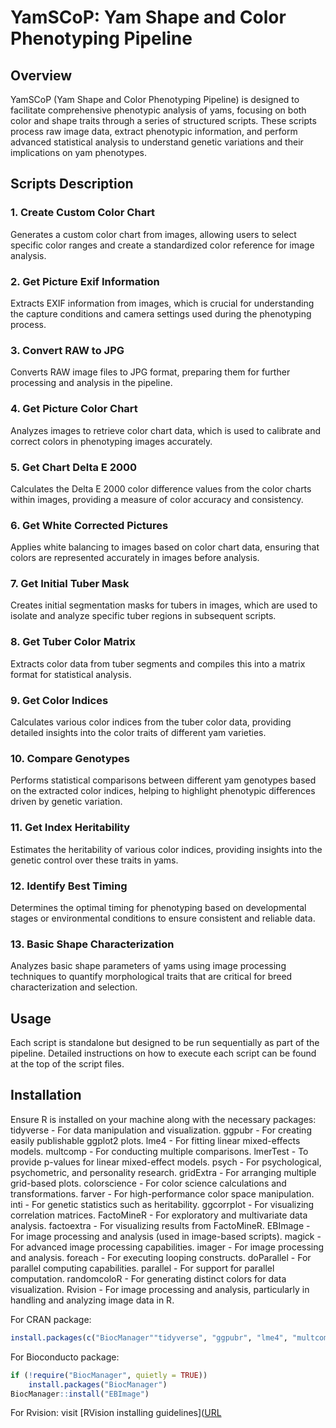 # YamSCoP: Yam Shape and Color Phenotyping Pipeline

## Overview
YamSCoP (Yam Shape and Color Phenotyping Pipeline) is designed to facilitate comprehensive phenotypic analysis of yams, focusing on both color and shape traits through a series of structured scripts. These scripts process raw image data, extract phenotypic information, and perform advanced statistical analysis to understand genetic variations and their implications on yam phenotypes.

## Scripts Description

### 1. Create Custom Color Chart
Generates a custom color chart from images, allowing users to select specific color ranges and create a standardized color reference for image analysis.

### 2. Get Picture Exif Information
Extracts EXIF information from images, which is crucial for understanding the capture conditions and camera settings used during the phenotyping process.

### 3. Convert RAW to JPG
Converts RAW image files to JPG format, preparing them for further processing and analysis in the pipeline.

### 4. Get Picture Color Chart
Analyzes images to retrieve color chart data, which is used to calibrate and correct colors in phenotyping images accurately.

### 5. Get Chart Delta E 2000
Calculates the Delta E 2000 color difference values from the color charts within images, providing a measure of color accuracy and consistency.

### 6. Get White Corrected Pictures
Applies white balancing to images based on color chart data, ensuring that colors are represented accurately in images before analysis.

### 7. Get Initial Tuber Mask
Creates initial segmentation masks for tubers in images, which are used to isolate and analyze specific tuber regions in subsequent scripts.

### 8. Get Tuber Color Matrix
Extracts color data from tuber segments and compiles this into a matrix format for statistical analysis.

### 9. Get Color Indices
Calculates various color indices from the tuber color data, providing detailed insights into the color traits of different yam varieties.

### 10. Compare Genotypes
Performs statistical comparisons between different yam genotypes based on the extracted color indices, helping to highlight phenotypic differences driven by genetic variation.

### 11. Get Index Heritability
Estimates the heritability of various color indices, providing insights into the genetic control over these traits in yams.

### 12. Identify Best Timing
Determines the optimal timing for phenotyping based on developmental stages or environmental conditions to ensure consistent and reliable data.

### 13. Basic Shape Characterization
Analyzes basic shape parameters of yams using image processing techniques to quantify morphological traits that are critical for breed characterization and selection.

## Usage
Each script is standalone but designed to be run sequentially as part of the pipeline. Detailed instructions on how to execute each script can be found at the top of the script files.

## Installation
Ensure R is installed on your machine along with the necessary packages:
tidyverse - For data manipulation and visualization.
ggpubr - For creating easily publishable ggplot2 plots.
lme4 - For fitting linear mixed-effects models.
multcomp - For conducting multiple comparisons.
lmerTest - To provide p-values for linear mixed-effect models.
psych - For psychological, psychometric, and personality research.
gridExtra - For arranging multiple grid-based plots.
colorscience - For color science calculations and transformations.
farver - For high-performance color space manipulation.
inti - For genetic statistics such as heritability.
ggcorrplot - For visualizing correlation matrices.
FactoMineR - For exploratory and multivariate data analysis.
factoextra - For visualizing results from FactoMineR.
EBImage - For image processing and analysis (used in image-based scripts).
magick - For advanced image processing capabilities.
imager - For image processing and analysis.
foreach - For executing looping constructs.
doParallel - For parallel computing capabilities.
parallel - For support for parallel computation.
randomcoloR - For generating distinct colors for data visualization.
Rvision - For image processing and analysis, particularly in handling and analyzing image data in R.

For CRAN package:
```R
install.packages(c("BiocManager""tidyverse", "ggpubr", "lme4", "multcomp", "lmerTest", "psych", "gridExtra", "colorscience", "farver", "inti", "ggcorrplot", "FactoMineR", "factoextra", "magick", "imager", "foreach", "doParallel", "parallel", "randomcoloR"), dependencies = TRUE)
```

For Bioconducto package:
```R
if (!require("BiocManager", quietly = TRUE))
    install.packages("BiocManager")
BiocManager::install("EBImage")
```

For Rvision: visit [RVision installing guidelines]([URL](https://swarm-lab.github.io/Rvision/articles/z1_install.html)

